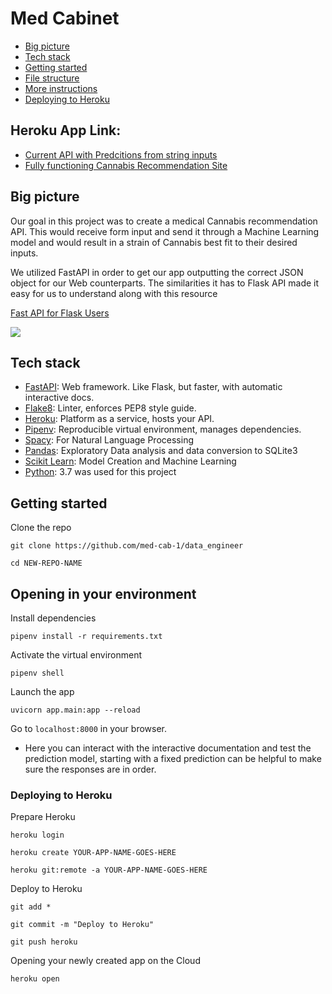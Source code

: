 # Med Cabinet

- [Big picture](#big-picture)
- [Tech stack](#tech-stack)
- [Getting started](#getting-started)
- [File structure](#file-structure)
- [More instructions](#more-instructions)
- [Deploying to Heroku](#deploying-to-heroku)

## Heroku App Link:
- [Current API with Predcitions from string inputs](https://med-cab-2020.herokuapp.com)
- [Fully functioning Cannabis Recommendation Site](https://medcab-io.herokuapp.com/)

## Big picture
Our goal in this project was to create a medical Cannabis recommendation API. This would receive form input and
send it through a Machine Learning model and would result in a strain of Cannabis best fit to their desired inputs. 


We utilized FastAPI in order to get our app outputting the correct JSON object for our Web counterparts. The similarities
it has to Flask API made it easy for us to understand along with this resource

[Fast API for Flask Users ](https://amitness.com/2020/06/fastapi-vs-flask/)


![](https://user-images.githubusercontent.com/7278219/87967579-a4f16a00-ca84-11ea-9f90-886b3cf1a25c.png)

## Tech stack
- [FastAPI](https://fastapi.tiangolo.com/): Web framework. Like Flask, but faster, with automatic interactive docs.
- [Flake8](https://flake8.pycqa.org/en/latest/): Linter, enforces PEP8 style guide.
- [Heroku](https://devcenter.heroku.com/): Platform as a service, hosts your API.
- [Pipenv](https://pipenv.pypa.io/en/latest/): Reproducible virtual environment, manages dependencies.
- [Spacy](https://spacy.io/api/doc): For Natural Language Processing
- [Pandas](): Exploratory Data analysis and data conversion to SQLite3
- [Scikit Learn](): Model Creation and Machine Learning
- [Python](): 3.7 was used for this project


## Getting started

Clone the repo
```
git clone https://github.com/med-cab-1/data_engineer

cd NEW-REPO-NAME
```


## Opening in your environment

Install dependencies
```
pipenv install -r requirements.txt 
```

Activate the virtual environment
```
pipenv shell
```

Launch the app
```
uvicorn app.main:app --reload
```

Go to `localhost:8000` in your browser.
- Here you can interact with the interactive documentation and test the prediction model, starting with a fixed prediction
can be helpful to make sure the responses are in order. 


### Deploying to Heroku

Prepare Heroku
```
heroku login

heroku create YOUR-APP-NAME-GOES-HERE

heroku git:remote -a YOUR-APP-NAME-GOES-HERE
```

Deploy to Heroku

```
git add *

git commit -m "Deploy to Heroku"

git push heroku
```
Opening your newly created app on the Cloud
```
heroku open
```
